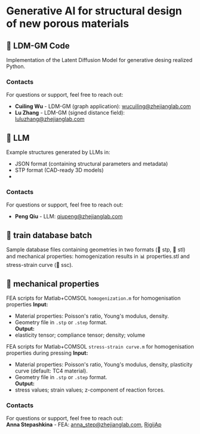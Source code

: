 # Generative AI for structural design of new porous materials

## 📁 LDM-GM Code
Implementation of the Latent Diffusion Model for generative desing realized Python.

### Contacts
For questions or support, feel free to reach out:  
- **Cuiling Wu** - LDM-GM (graph application):  wucuiling@zhejianglab.com  
- **Lu Zhang** - LDM-GM (signed distance field):  luluzhang@zhejianglab.com

## 📁 LLM
Example structures generated by LLMs in:
- JSON format (containing structural parameters and metadata)
- STP format (CAD-ready 3D models)
- 
### Contacts
For questions or support, feel free to reach out:  
- **Peng Qiu** - LLM:  qiupeng@zhejianglab.com  

## 📁 train database batch
Sample database files containing geometries in two formats (📁 stp,  📁 stl) and mechanical properties: homogenization results in 📊 properties.stl  and stress-strain curve (📁 ssc).

## 📁 mechanical properties 
FEA scripts for Matlab+COMSOL `homogenization.m` for homogenisation properties
**Input:**  
- Material properties: Poisson's ratio, Young's modulus, density.  
- Geometry file in `.stp` or `.step` format.  
**Output:**  
- elasticity tensor; compliance tensor; density; volume  

FEA scripts for Matlab+COMSOL  `stress-strain curve.m` for homogenisation properties during pressing
**Input:**  
- Material properties: Poisson's ratio, Young's modulus, density, plasticity curve (default: TC4 material).  
- Geometry file in `.stp` or `.step` format.  
**Output:**  
- stress values; strain values; z-component of reaction forces.

### Contacts
For questions or support, feel free to reach out:  
**Anna Stepashkina** - FEA: anna_step@zhejianglab.com, [RigijAp](https://github.com/RigijAp)
